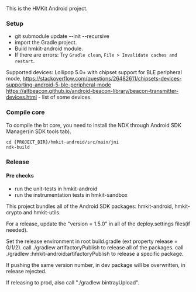 This is the HMKit Android project.

### Setup

* git submodule update --init --recursive
* import the Gradle project.
* Build hmkit-android module.
* If there are errors: Try `Gradle clean`, `File > Invalidate caches and restart`.

Supported devices: Lollipop 5.0+ with chipset support for BLE peripheral mode, https://stackoverflow.com/questions/26482611/chipsets-devices-supporting-android-5-ble-peripheral-mode https://altbeacon.github.io/android-beacon-library/beacon-transmitter-devices.html - list of some devices.

### Compile core

To compile the bt core, you need to install the NDK through Android SDK Manager(in SDK tools tab).

```
cd {PROJECT_DIR}/hmkit-android/src/main/jni 
ndk-build
```

### Release

#### Pre checks
* run the unit-tests in hmkit-android
* run the instrumentation tests in hmkit-sandbox

This project bundles all of the Android SDK packages: hmkit-android, hmkit-crypto and hmkit-utils.

For a release, update the "version = 1.5.0" in all of the deploy.settings files(if needed).

Set the release environment in root build.gradle (ext property release = 0/1/2).
call ./gradlew artifactoryPublish to release all of the packages.
call ./gradlew :hmkit-android:artifactoryPublish to release a specific package.

If pushing the same version number, in dev package will be overwritten, in release rejected.

If releasing to prod, also call "./gradlew bintrayUpload".